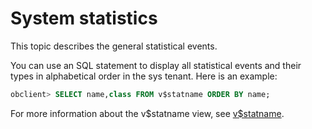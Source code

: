 # System statistics

This topic describes the general statistical events.

You can use an SQL statement to display all statistical events and their types in alphabetical order in the sys tenant. Here is an example:

```sql
obclient> SELECT name,class FROM v$statname ORDER BY name;
```

For more information about the v$statname view, see [v\$statname](../../../700.system-views/400.system-view-of-mysql-mode/300.performance-view-of-mysql-mode/5600.v-statname-of-mysql-mode.md).
